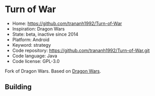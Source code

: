 # Turn of War

- Home: https://github.com/trananh1992/Turn-of-War
- Inspiration: Dragon Wars
- State: beta, inactive since 2014
- Platform: Android
- Keyword: strategy
- Code repository: https://github.com/trananh1992/Turn-of-War.git
- Code language: Java
- Code license: GPL-3.0

Fork of Dragon Wars.
Based on [Dragon Wars](https://github.com/Fuuzetsu/dragon-wars).

## Building
